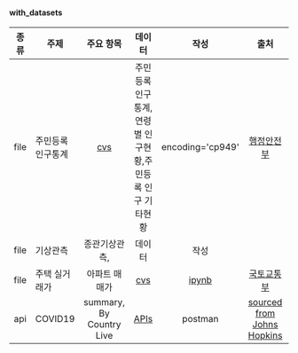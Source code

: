 #### with_datasets
|종류| 주제 | 주요 항목 |데이터| 작성 | 출처 | 참조 |
| :---: | --- | :---: | :---: | :---: | :---: | :---: |
| file| 주민등록인구통계| [cvs](https://jumin.mois.go.kr/index.jsp) | 주민등록인구통계,연령별 인구현황,주민등록 인구 기타현황 | encoding='cp949' | [행정안전부](https://mois.go.kr/) |  |
|file | 기상관측 | 종관기상관측, |데이터| 작성 |  |  |
|file| 주택 실거래가 | 아파트 매매가 |[cvs](http://rtdown.molit.go.kr/)|[ipynb](./codes/주택실거래가.ipynb)| [국토교통부](http://rt.molit.go.kr/) | 참조 |
|api | COVID19 | summary, By Country Live |[APIs](https://documenter.getpostman.com/view/10808728/SzS8rjbc)| postman | [sourced from Johns Hopkins](https://covid19api.com/) | 참조 |
